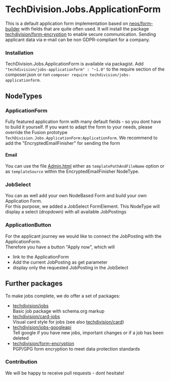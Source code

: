 # TechDivision.Jobs.ApplicationForm
This is a default application form implementation based on [neos/form-builder](https://github.com/neos/form-builder) with fields that are quite often used.
It will install the package [techdivision/form-encryption](https://github.com/techdivision/form-encryption) to enable secure communication.
Sending applicant data via e-mail can be non GDPR-compliant for a company.   

### Installation

TechDivision.Jobs.ApplicationForm is available via packagist. Add `"techdivision/jobs-applicationform" : "~1.0"` to the require section of the composer.json
or run `composer require techdivision/jobs-applicationform`.  

## NodeTypes
### ApplicationForm  
Fully featured application form with many default fields - so you dont have to build it yourself.
If you want to adapt the form to your needs, please override the Fusion prototype `TechDivision.Jobs.ApplicationForm:ApplicationForm`.
We recommend to add the "EncryptedEmailFinisher" for sending the form
#### Email  
You can use the file [Admin.html](https://github.com/techdivision/jobs-applicationform/tree/master/Resources/Private/Templates/Mails/Admin.html) 
either as `templatePathAndFileName` option or as `templateSource` within the EncryptedEmailFinisher NodeType.

### JobSelect
You can as well add your own NodeBased Form and build your own Application Form.  
For this purpose, we added a JobSelect FormElement. This NodeType will display a select (dropdown) with all available JobPostings

### ApplicationButton
For the applicant journey we would like to connect the JobPosting with the ApplicationForm.  
Therefore you have a button "Apply now", which will
- link to the ApplicationForm 
- Add the current JobPosting as get parameter
- display only the requested JobPosting in the JobSelect

## Further packages
To make jobs complete, we do offer a set of packages:
* [techdivision/jobs](https://github.com/techdivision/jobs)  
Basic job package with schema.org markup
* [techdivision/card-jobs](https://github.com/techdivision/card-jobs)  
Visual card style for jobs (see also [techdivision/card](https://github.com/techdivision/card))
* [techdivision/jobs-googleapi](https://github.com/techdivision/jobs-googleapi)  
Tell google if you have new jobs, important changes or if a job has been deleted 
* [techdivision/form-encryption](https://github.com/techdivision/form-encryption)  
PGP/GPG form encryption to meet data protection standards 

### Contribution
We will be happy to receive pull requests - dont hesitate!



